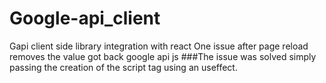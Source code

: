 # Google-api_client

Gapi client side library integration with react
One issue after page reload removes the value got back google api js
###The issue was solved simply passing the creation of the script tag using an useffect.
